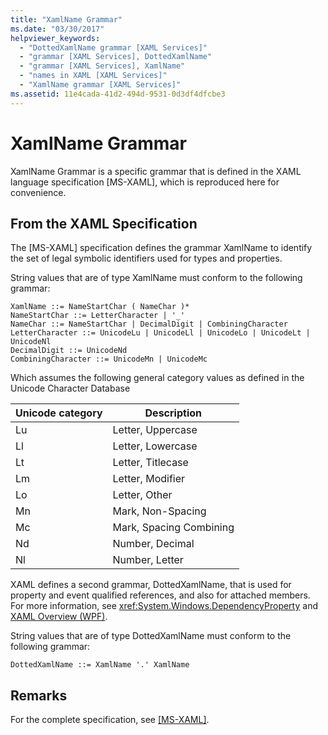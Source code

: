 ```yaml
---
title: "XamlName Grammar"
ms.date: "03/30/2017"
helpviewer_keywords: 
  - "DottedXamlName grammar [XAML Services]"
  - "grammar [XAML Services], DottedXamlName"
  - "grammar [XAML Services], XamlName"
  - "names in XAML [XAML Services]"
  - "XamlName grammar [XAML Services]"
ms.assetid: 11e4cada-41d2-494d-9531-0d3df4dfcbe3
---
```

# XamlName Grammar

XamlName Grammar is a specific grammar that is defined in the XAML language specification [MS-XAML], which is reproduced here for convenience.

## From the XAML Specification

The [MS-XAML] specification defines the grammar XamlName to identify the set of legal symbolic identifiers used for types and properties.

String values that are of type XamlName must conform to the following grammar:

```xaml
XamlName ::= NameStartChar ( NameChar )*
NameStartChar ::= LetterCharacter | '_'
NameChar ::= NameStartChar | DecimalDigit | CombiningCharacter
LetterCharacter ::= UnicodeLu | UnicodeLl | UnicodeLo | UnicodeLt | UnicodeNl
DecimalDigit ::= UnicodeNd
CombiningCharacter ::= UnicodeMn | UnicodeMc
```

Which assumes the following general category values as defined in the Unicode Character Database

| Unicode category   | Description                   |
|--------------------|-------------------------------|
| Lu                 | Letter, Uppercase             |
| Ll                 | Letter, Lowercase             |
| Lt                 | Letter, Titlecase             |
| Lm                 | Letter, Modifier              |
| Lo                 | Letter, Other                 |
| Mn                 | Mark, Non-Spacing             |
| Mc                 | Mark, Spacing Combining       |
| Nd                 | Number, Decimal               |
| Nl                 | Number, Letter                |

XAML defines a second grammar, DottedXamlName, that is used for property and event qualified references, and also for attached members. For more information, see <xref:System.Windows.DependencyProperty> and [XAML Overview (WPF)](../fundamentals/xaml.md).

String values that are of type DottedXamlName must conform to the following grammar:

```xaml
DottedXamlName ::= XamlName '.' XamlName
```

## Remarks

For the complete specification, see [\[MS-XAML\]](https://docs.microsoft.com/previous-versions/msp-n-p/ff650760(v=pandp.10)).
